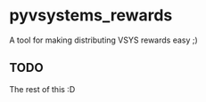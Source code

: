 # pyvsystems_rewards

A tool for making distributing VSYS rewards easy ;)

## TODO

The rest of this :D

